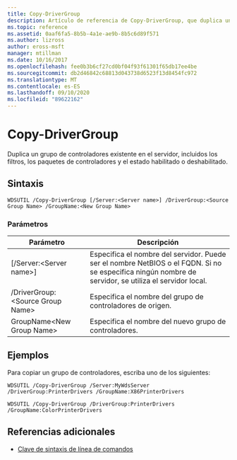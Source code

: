 ```yaml
---
title: Copy-DriverGroup
description: Artículo de referencia de Copy-DriverGroup, que duplica un grupo de controladores existente en el servidor, incluidos los filtros, los paquetes de controladores y el estado habilitado o deshabilitado.
ms.topic: reference
ms.assetid: 0aaf6fa5-8b5b-4a1e-ae9b-8b5c6d89f571
ms.author: lizross
author: eross-msft
manager: mtillman
ms.date: 10/16/2017
ms.openlocfilehash: fee0b3b6cf27cd0bf04f93f61301f65db17ee4be
ms.sourcegitcommit: db2d46842c68813d043738d6523f13d8454fc972
ms.translationtype: MT
ms.contentlocale: es-ES
ms.lasthandoff: 09/10/2020
ms.locfileid: "89622162"
---
```

# <a name="copy-drivergroup"></a>Copy-DriverGroup

Duplica un grupo de controladores existente en el servidor, incluidos los filtros, los paquetes de controladores y el estado habilitado o deshabilitado.

## <a name="syntax"></a>Sintaxis

```
WDSUTIL /Copy-DriverGroup [/Server:<Server name>] /DriverGroup:<Source Group Name> /GroupName:<New Group Name>
```

### <a name="parameters"></a>Parámetros

|Parámetro|Descripción|
|---------|-----------|
|[/Server:\<Server name>]|Especifica el nombre del servidor. Puede ser el nombre NetBIOS o el FQDN. Si no se especifica ningún nombre de servidor, se utiliza el servidor local.|
|/DriverGroup:\<Source Group Name>|Especifica el nombre del grupo de controladores de origen.|
|GroupName\<New Group Name>|Especifica el nombre del nuevo grupo de controladores.|

## <a name="examples"></a>Ejemplos

Para copiar un grupo de controladores, escriba uno de los siguientes:
```
WDSUTIL /Copy-DriverGroup /Server:MyWdsServer /DriverGroup:PrinterDrivers /GroupName:X86PrinterDrivers
```
```
WDSUTIL /Copy-DriverGroup /DriverGroup:PrinterDrivers /GroupName:ColorPrinterDrivers
```

## <a name="additional-references"></a>Referencias adicionales

- [Clave de sintaxis de línea de comandos](command-line-syntax-key.md)